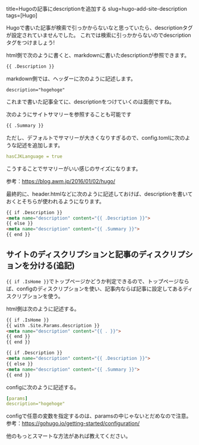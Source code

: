 title=Hugoの記事にdescriptionを追加する
slug=hugo-add-site-description
tags=[Hugo]

Hugoで書いた記事が検索で引っかからないなと思っていたら、descriptionタグが設定されていませんでした。
これでは検索に引っかからないのでdescriptionタグをつけましょう!

html側で次のように書くと、markdownに書いたdescriptionが参照できます。

```html
{{ .Description }}
```

markdown側では、ヘッダーに次のように記述します。

```
description="hogehoge"
```

これまで書いた記事全てに、descriptionをつけていくのは面倒ですね。

次のようにサイトサマリーを参照することも可能です

```html
{{ .Summary }}
```

ただし、デフォルトでサマリーが大きくなりすぎるので、config.tomlに次のような記述を追加します。

```yaml
hasCJKLanguage = true
```

こうすることでサマリーがいい感じのサイズになります。

参考：https://blog.awm.jp/2016/01/02/hugo/


最終的に、header.htmlなどに次のように記述しておけば、descriptionを書いておくとそちらが使われるようになります。

```html
{{ if .Description }}
<meta name="description" content="{{ .Description }}">
{{ else }}
<meta name="description" content="{{ .Summary }}">
{{ end }}
```


## サイトのディスクリプションと記事のディスクリプションを分ける(追記)
`{{ if .IsHome }}`でトップページかどうか判定できるので、トップページならば、configのディスクリプションを使い、記事内ならば記事に設定してあるディスクリプションを使う。

html側は次のように記述する。

```html
{{ if .IsHome }}
{{ with .Site.Params.description }}
<meta name="description" content="{{ . }}">
{{ end }}
{{ end }}

{{ if .Description }}
<meta name="description" content="{{ .Description }}">
{{ else }}
<meta name="description" content="{{ .Summary }}">
{{ end }}
```

configに次のように記述する。

```yaml
[params]
description="hogehoge"
```

configで任意の変数を指定するのは、paramsの中じゃないとだめなので注意。
参考：https://gohugo.io/getting-started/configuration/

他のもっとスマートな方法があれば教えてください。
